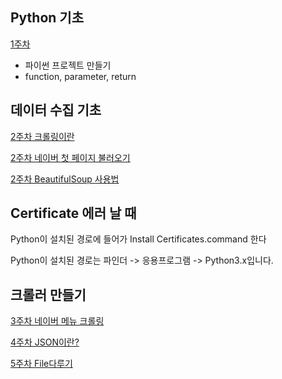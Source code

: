 ## Python 기초
[1주차](https://github.com/Kyeongrok/python_example)

* 파이썬 프로젝트 만들기
* function, parameter, return

## 데이터 수집 기초
[2주차 크롤링이란](01_what_is_crawling.md )

[2주차 네이버 첫 페이지 불러오기](02_naver_urlopen.md)

[2주차 BeautifulSoup 사용법](03_bs4.md )


## Certificate 에러 날 때
Python이 설치된 경로에 들어가 Install Certificates.command 한다

Python이 설치된 경로는 파인더 -> 응용프로그램 -> Python3.x입니다.

## 크롤러 만들기
[3주차 네이버 메뉴 크롤링](04_naver_crawl.md)

[4주차 JSON이란?](05_json.md)

[5주차 File다루기](./file.md)





